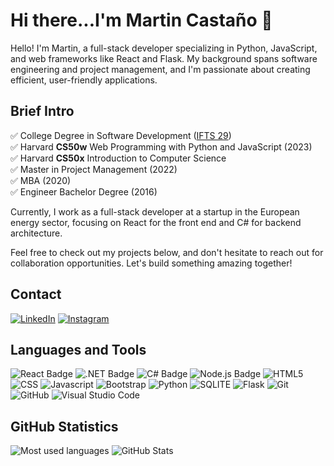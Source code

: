 # Hi there...I'm Martin Castaño 👋

Hello! I'm Martin, a full-stack developer specializing in Python, JavaScript, and web frameworks like React and Flask. My background spans software engineering and project management, and I'm passionate about creating efficient, user-friendly applications.  

## Brief Intro
:white_check_mark: College Degree in Software Development ([IFTS 29](https://ifts29.com.ar/)) <br>
:white_check_mark: Harvard __CS50w__ Web Programming with Python and JavaScript (2023)  
:white_check_mark: Harvard __CS50x__ Introduction to Computer Science  
:white_check_mark: Master in Project Management  (2022)  
:white_check_mark: MBA  (2020)  
:white_check_mark: Engineer Bachelor Degree  (2016)  

Currently, I work as a full-stack developer at a startup in the European energy sector, focusing on React for the front end and C# for backend architecture. 

Feel free to check out my projects below, and don't hesitate to reach out for collaboration opportunities. Let's build something amazing together!

## Contact
<a href="https://www.linkedin.com/in/martincastano/"> ![LinkedIn](https://img.shields.io/badge/LinkedIn-0077B5?style=for-the-badge&logo=linkedin&logoColor=white)</a>
<a href="https://www.instagram.com/ing_castano/">![Instagram](https://img.shields.io/badge/Instagram-E4405F?style=for-the-badge&logo=instagram&logoColor=white)</a>

## Languages and Tools  
![React Badge](https://img.shields.io/badge/react-%2361DAFB.svg?style=for-the-badge&logo=react&logoColor=white)
![.NET Badge](https://img.shields.io/badge/.NET-512BD4?style=for-the-badge&logo=dotnet&logoColor=white)
![C# Badge](https://img.shields.io/badge/C%23-239120?style=for-the-badge&logo=csharp&logoColor=white)
![Node.js Badge](https://img.shields.io/badge/node.js-339933?style=for-the-badge&logo=nodedotjs&logoColor=white)
![HTML5](https://img.shields.io/badge/html5-%23E34F26.svg?style=for-the-badge&logo=html5&logoColor=white) 
![CSS](https://img.shields.io/badge/CSS3-1572B6?style=for-the-badge&logo=css3&logoColor=white)
![Javascript](https://img.shields.io/badge/javascript-%23323330.svg?style=for-the-badge&logo=javascript&logoColor=%23F7DF1E) 
![Bootstrap](https://img.shields.io/badge/bootstrap-%23563D7C.svg?style=for-the-badge&logo=bootstrap&logoColor=white) 
![Python](https://img.shields.io/badge/python-%2314354C.svg?style=for-the-badge&logo=python&logoColor=white) 
![SQLITE](https://img.shields.io/badge/SQLite-07405E?style=for-the-badge&logo=sqlite&logoColor=white)
![Flask](https://img.shields.io/badge/Flask-000000?style=for-the-badge&logo=flask&logoColor=white)
![Git](https://img.shields.io/badge/git-%23F05033.svg?style=for-the-badge&logo=git&logoColor=white)
![GitHub](https://img.shields.io/badge/github-%23121011.svg?style=for-the-badge&logo=github&logoColor=white) 
![Visual Studio Code](https://img.shields.io/badge/VisualStudioCode-0078d7.svg?style=for-the-badge&logo=visual-studio-code&logoColor=white) 

## GitHub Statistics
![Most used languages](https://github-readme-stats.vercel.app/api/top-langs/?username=ing-castano)
![GitHub Stats](https://github-readme-stats.vercel.app/api?username=ing-castano)
